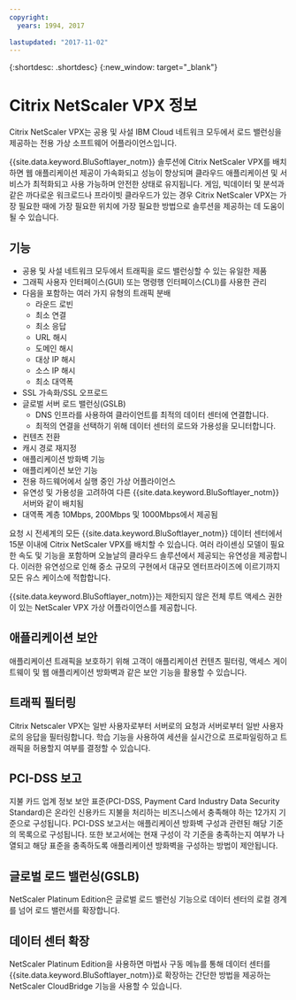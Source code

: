 ```yaml
---
copyright:
  years: 1994, 2017
  
lastupdated: "2017-11-02"
---
```


{:shortdesc: .shortdesc}
{:new_window: target="_blank"}

# Citrix NetScaler VPX 정보

Citrix NetScaler VPX는 공용 및 사설 IBM Cloud 네트워크 모두에서 로드 밸런싱을 제공하는 전용 가상 소프트웨어 어플라이언스입니다. 

{{site.data.keyword.BluSoftlayer_notm}} 솔루션에 Citrix NetScaler VPX를 배치하면 웹 애플리케이션 제공이 가속화되고 성능이 향상되며 클라우드 애플리케이션 및 서비스가 최적화되고 사용 가능하며 안전한 상태로 유지됩니다. 게임, 빅데이터 및 분석과 같은 까다로운 워크로드나 프라이빗 클라우드가 있는 경우 Citrix NetScaler VPX는 가장 필요한 때에 가장 필요한 위치에 가장 필요한 방법으로 솔루션을 제공하는 데 도움이 될 수 있습니다.

## 기능

* 공용 및 사설 네트워크 모두에서 트래픽을 로드 밸런싱할 수 있는 유일한 제품
* 그래픽 사용자 인터페이스(GUI) 또는 명령행 인터페이스(CLI)를 사용한 관리
* 다음을 포함하는 여러 가지 유형의 트래픽 분배
  * 라운드 로빈
  * 최소 연결
  * 최소 응답
  * URL 해시
  * 도메인 해시
  * 대상 IP 해시
  * 소스 IP 해시
  * 최소 대역폭
* SSL 가속화/SSL 오프로드
* 글로벌 서버 로드 밸런싱(GSLB)
  * DNS 인프라를 사용하여 클라이언트를 최적의 데이터 센터에 연결합니다.
  * 최적의 연결을 선택하기 위해 데이터 센터의 로드와 가용성을 모니터합니다.
* 컨텐츠 전환
* 캐시 경로 재지정
* 애플리케이션 방화벽 기능
* 애플리케이션 보안 기능
* 전용 하드웨어에서 실행 중인 가상 어플라이언스
* 유연성 및 가용성을 고려하여 다른 {{site.data.keyword.BluSoftlayer_notm}} 서버와 같이 배치됨
* 대역폭 계층 10Mbps, 200Mbps 및 1000Mbps에서 제공됨

요청 시 전세계의 모든 {{site.data.keyword.BluSoftlayer_notm}} 데이터 센터에서 15분 이내에 Citrix NetScaler VPX를 배치할 수 있습니다. 여러 라이센싱 모델이 필요한 속도 및 기능을 포함하며 오늘날의 클라우드 솔루션에서 제공되는 유연성을 제공합니다. 이러한 유연성으로 인해 중소 규모의 구현에서 대규모 엔터프라이즈에 이르기까지 모든 유스 케이스에 적합합니다.

{{site.data.keyword.BluSoftlayer_notm}}는 제한되지 않은 전체 루트 액세스 권한이 있는 NetScaler VPX 가상 어플라이언스를 제공합니다.   

## 애플리케이션 보안

애플리케이션 트래픽을 보호하기 위해 고객이 애플리케이션 컨텐츠 필터링, 액세스 게이트웨이 및 웹 애플리케이션 방화벽과 같은 보안 기능을 활용할 수 있습니다. 

## 트래픽 필터링

Citrix Netscaler VPX는 일반 사용자로부터 서버로의 요청과 서버로부터 일반 사용자로의 응답을 필터링합니다. 학습 기능을 사용하여 세션을 실시간으로 프로파일링하고 트래픽을 허용할지 여부를 결정할 수 있습니다.


## PCI-DSS 보고

지불 카드 업계 정보 보안 표준(PCI-DSS, Payment Card Industry Data Security Standard)은 온라인 신용카드 지불을 처리하는 비즈니스에서 충족해야 하는 12가지 기준으로 구성됩니다. PCI-DSS 보고서는 애플리케이션 방화벽 구성과 관련된 해당 기준의 목록으로 구성됩니다. 또한 보고서에는 현재 구성이 각 기준을 충족하는지 여부가 나열되고 해당 표준을 충족하도록 애플리케이션 방화벽을 구성하는 방법이 제안됩니다.

## 글로벌 로드 밸런싱(GSLB)

NetScaler Platinum Edition은 글로벌 로드 밸런싱 기능으로 데이터 센터의 로컬 경계를 넘어 로드 밸런서를 확장합니다. 

## 데이터 센터 확장

NetScaler Platinum Edition을 사용하면 마법사 구동 메뉴를 통해 데이터 센터를 {{site.data.keyword.BluSoftlayer_notm}}로 확장하는 간단한 방법을 제공하는 NetScaler CloudBridge 기능을 사용할 수 있습니다. 
